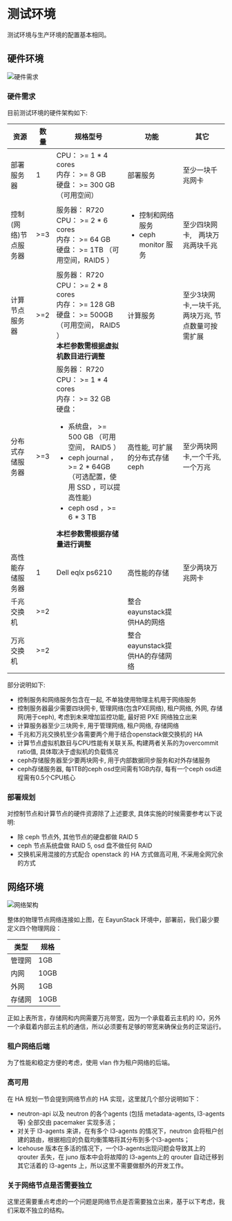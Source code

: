 # 测试环境

测试环境与生产环境的配置基本相同。

## 硬件环境

![硬件需求](pictures/EayunStack-Hardware-Architecture.png)

### 硬件需求

目前测试环境的硬件架构如下:

| 资源 |数量 | 规格型号 | 功能 | 其它 |
| ---- | ----| -------- | ---- | ---- |
| 部署服务器 | 1 | CPU： \>= 1 \* 4 cores<br /> 内存： \>= 8 GB<br /> 硬盘： \>= 300 GB （可用空间） | 部署服务 | 至少一块千兆网卡 |
| 控制(网络)节点服务器 | \>=3 | 服务器： R720<br /> CPU： \>= 2 \* 6 cores<br /> 内存： \>= 64 GB<br /> 硬盘： \>= 1TB （可用空间，RAID5 ）| <ul><li>控制和网络服务</li><li>ceph monitor 服务</li></ul> | 至少四块网卡,　两块万兆两块千兆 |
| 计算节点服务器 | \>=2 | 服务器： R720<br /> CPU： \>= 2 \* 8 cores<br /> 内存： \>= 128 GB<br /> 硬盘： \>= 500GB （可用空间， RAID5 ）<br /> **本栏参数需根据虚拟机数目进行调整** | 计算服务 | 至少3块网卡,一块千兆,两块万兆, 节点数量可按需扩展 |
| 分布式存储服务器 | \>=3 | 服务器： R720<br /> CPU： \>= 1 \* 4 cores<br /> 内存： \>= 32 GB<br /> 硬盘：<br /><ul><li>系统盘， \>= 500 GB （可用空间， RAID5 ）</li><li>ceph journal ， \>= 2 \* 64GB （可选配置，使用 SSD ，可以提高性能)</li><li>ceph osd ，\>= 6 \* 3 TB</li></ul> **本栏参数需根据存储量进行调整** | 高性能, 可扩展的分布式存储ceph | 至少两块网卡,一个千兆,一个万兆 |
| 高性能存储服务器 | 1 | Dell eqlx ps6210 | 高性能的存储 | 至少两块万兆网卡 |
| 千兆交换机 | \>=2 || 整合eayunstack提供HA的网络||
| 万兆交换机 | \>=2 || 整合eayunstack提供HA的存储网络|||

部分说明如下:

* 控制服务和网络服务包含在一起, 不单独使用物理主机用于网络服务
* 控制服务器最少需要四块网卡, 管理网络(包含PXE网络), 租户网络, 外网, 存储网(用于ceph), 考虑到未来增加监控功能, 最好把 PXE 网络独立出来
* 计算服务器至少三块网卡, 用于管理网络, 租户网络, 存储网络
* 千兆和万兆交换机至少各需要两个用于结合openstack做交换机的 HA
* 计算节点虚拟机数目与CPU性能有关联关系, 构建两者关系的为overcommit ratio值, 具体取决于虚拟机的负载情况
* ceph存储服务器至少要两块网卡, 用于内部数据同步服务和对外存储服务
* ceph存储服务器, 每1TB的ceph osd空间需有1GB内存, 每有一个ceph osd进程需有0.5个CPU核心

### 部署规划

对控制节点和计算节点的硬件资源除了上述要求, 具体实施的时候需要参考以下说明:

* 除 ceph 节点外, 其他节点的硬盘都做 RAID 5
* ceph 节点系统盘做 RAID 5, osd 盘不做任何 RAID
* 交换机采用混接的方式配合 openstack 的 HA 方式做高可用, 不采用全网冗余的方式


## 网络环境

![网络架构](pictures/Network-Topology.png)

整体的物理节点网络连接如上图，在 EayunStack 环境中，部署前，我们最少要定义四个物理网段：

| 类型 | 规格 |
| ---- | ---- |
| 管理网 | 1GB |
| 内网 | 10GB |
| 外网 | 1GB |
| 存储网 | 10GB |

正如上表所言，存储网和内网需要万兆带宽，因为一个承载着云主机的 IO，另外一个承载着内部云主机的通信，所以必须要有足够的带宽来确保业务的正常运行。

### 租户网络后端

为了性能和稳定方便的考虑，使用 vlan 作为租户网络的后端。

### 高可用

在 HA 规划一节会提到网络节点的 HA 实现，这里就几个部分说明如下：

* neutron-api 以及 neutron 的各个agents (包括 metadata-agents, l3-agents 等) 全部交由 pacemaker 实现多活；
* 对关于 l3-agents 来讲，在有多个 l3-agents 的情况下，neutron 会将租户创建的路由，根据相应的负载均衡策略将其分布到多个l3-agents；
* Icehouse 版本在多活的情况下，一个l3-agents出现问题会导致其上的 qrouter 丢失，在 juno 版本中会将故障的 l3-agents上的 qrouter 自动迁移到其它活着的 l3-agents 上，所以这里不需要做额外的开发工作。

### 关于网络节点是否需要独立

这里还需要重点考虑的一个问题是网络节点是否需要独立出来，基于以下考虑，我们采取不独立的结构。
